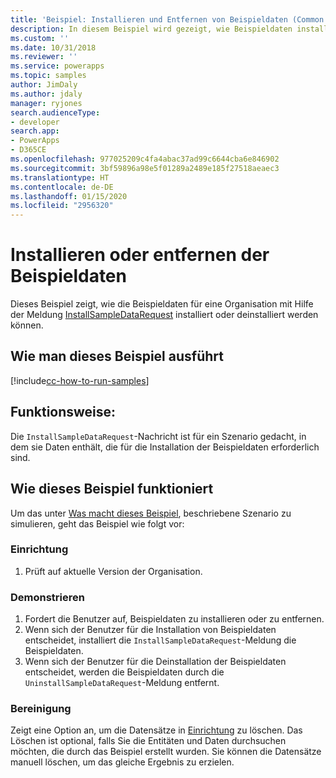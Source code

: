 ```yaml
---
title: 'Beispiel: Installieren und Entfernen von Beispieldaten (Common Data Service) | Microsoft Docs'
description: In diesem Beispiel wird gezeigt, wie Beispieldaten installiert und entfernt werden.
ms.custom: ''
ms.date: 10/31/2018
ms.reviewer: ''
ms.service: powerapps
ms.topic: samples
author: JimDaly
ms.author: jdaly
manager: ryjones
search.audienceType:
- developer
search.app:
- PowerApps
- D365CE
ms.openlocfilehash: 977025209c4fa4abac37ad99c6644cba6e846902
ms.sourcegitcommit: 3bf59896a98e5f01289a2489e185f27518aeaec3
ms.translationtype: HT
ms.contentlocale: de-DE
ms.lasthandoff: 01/15/2020
ms.locfileid: "2956320"
---
```

# <a name="install-or-remove-sample-data"></a>Installieren oder entfernen der Beispieldaten

Dieses Beispiel zeigt, wie die Beispieldaten für eine Organisation mit Hilfe der Meldung [InstallSampleDataRequest](https://docs.microsoft.com/dotnet/api/microsoft.crm.sdk.messages.installsampledatarequest?view=dynamics-general-ce-9) installiert oder deinstalliert werden können.

## <a name="how-to-run-this-sample"></a>Wie man dieses Beispiel ausführt

[!include[cc-how-to-run-samples](../../includes/cc-how-to-run-samples.md)]

## <a name="what-this-sample-does"></a>Funktionsweise:

Die `InstallSampleDataRequest`-Nachricht ist für ein Szenario gedacht, in dem sie Daten enthält, die für die Installation der Beispieldaten erforderlich sind.

## <a name="how-this-sample-works"></a>Wie dieses Beispiel funktioniert

Um das unter [Was macht dieses Beispiel](#what-this-sample-does), beschriebene Szenario zu simulieren, geht das Beispiel wie folgt vor:

### <a name="setup"></a>Einrichtung

1. Prüft auf aktuelle Version der Organisation.

### <a name="demonstrate"></a>Demonstrieren

1. Fordert die Benutzer auf, Beispieldaten zu installieren oder zu entfernen.
2. Wenn sich der Benutzer für die Installation von Beispieldaten entscheidet, installiert die `InstallSampleDataRequest`-Meldung die Beispieldaten.
3. Wenn sich der Benutzer für die Deinstallation der Beispieldaten entscheidet, werden die Beispieldaten durch die `UninstallSampleDataRequest`-Meldung entfernt.

### <a name="clean-up"></a>Bereinigung

Zeigt eine Option an, um die Datensätze in [Einrichtung](#setup) zu löschen. Das Löschen ist optional, falls Sie die Entitäten und Daten durchsuchen möchten, die durch das Beispiel erstellt wurden. Sie können die Datensätze manuell löschen, um das gleiche Ergebnis zu erzielen.